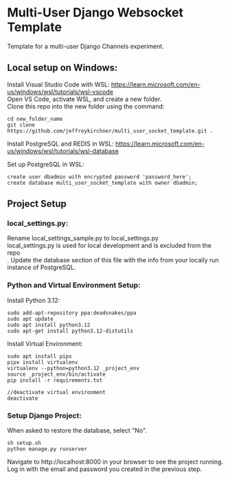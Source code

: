 # Multi-User Django Websocket Template
Template for a multi-user Django Channels experiment.

## Local setup on Windows:

Install Visual Studio Code with WSL: https://learn.microsoft.com/en-us/windows/wsl/tutorials/wsl-vscode<br>
Open VS Code, activate WSL, and create a new folder.<br>
Clone this repo into the new folder using the command:
	
```
cd new_folder_name
git clone https://github.com/jeffreykirchner/multi_user_socket_template.git .
```

Install PostgreSQL and REDIS in WSL: https://learn.microsoft.com/en-us/windows/wsl/tutorials/wsl-database<br>

Set up PostgreSQL in WSL:
```
create user dbadmin with encrypted password 'password_here';
create database multi_user_socket_template with owner dbadmin;
```

## Project Setup
### local_settings.py:
Rename local_settings_sample.py to local_settings.py<br>
local_settings.py is used for local development and is excluded from the repo<br>.
Update the database section of this file with the info from your locally run instance of PostgreSQL.

### Python and Virtual Environment Setup:
Install Python 3.12:
```
sudo add-apt-repository ppa:deadsnakes/ppa
sudo apt update 
sudo apt install python3.12
sudo apt-get install python3.12-distutils
```

Install Virtual Environment:
```
sudo apt install pipx
pipx install virtualenv
virtualenv --python=python3.12 _project_env
source _project_env/bin/activate
pip install -r requirements.txt

//deactivate virtual environment
deactivate
```

### Setup Django Project:
When asked to restore the database, select "No".
```
sh setup.sh
python manage.py runserver
```

Navigate to http://localhost:8000 in your browser to see the project running.<br>
Log in with the email and password you created in the previous step.






